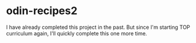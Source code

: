 # odin-recipes2
I have already completed this project in the past. But since I'm starting TOP curriculum again, I'll quickly complete this one more time. 
